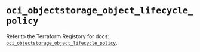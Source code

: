 # `oci_objectstorage_object_lifecycle_policy`

Refer to the Terraform Registory for docs: [`oci_objectstorage_object_lifecycle_policy`](https://registry.terraform.io/providers/oracle/oci/6.18.0/docs/resources/objectstorage_object_lifecycle_policy).
